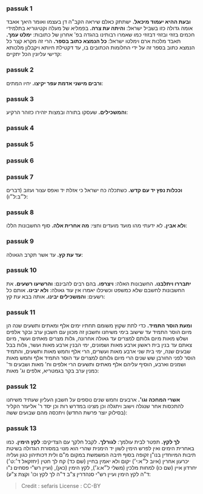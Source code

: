 
### passuk 1
<b>ובעת ההיא יעמוד מיכאל.</b> ישתתק כאלם שיראה הקב"ה דן בעצמו ואומר היאך אאבד אומה גדולה כזו בשביל ישראל: 
<b>והיתה עת צרה.</b> בפמליא של מעלה וקטיגוריא בתלמידי חכמים בזוזי ובזוזי דבזוזי כמו שאמרו רבותינו בהגדה בפ' אחרון של כתובות:
<b>ימלט עמך.</b> תאבד מלכות ארם וימלטו ישראל:
<b>כל הנמצא כתוב בספר.</b> הרי זה מקרא קצר כל הנמצא כתוב בספר זה על ידי החלומות הכתובים בו, עד דקטילת חיותא ויקבלון מלכותא קדישי עליונין הכל יתקיים:

### passuk 2
<b>ורבים מישני אדמת עפר יקיצו.</b> יחיו המתים:

### passuk 3
<b>והמשכילים.</b> שעסקו בתורה ובמצות יזהירו כזוהר הרקיע:

### passuk 4

### passuk 5

### passuk 6

### passuk 7
<b>וככלות נפץ יד עם קדש.</b> כשתכלה כח ישראל כי אזלת יד ואפס עצור ועזוב (דברים ל״ב:ל״ו):

### passuk 8
<b>ולא אבין.</b> לא ידעתי מהו מועד מועדים וחצי:
<b>מה אחרית אלה.</b> סוף החשבונות הללו:

### passuk 9
<b>עד עת קץ.</b> עד אשר תקרב הגאולה:

### passuk 10
<b>יתבררו ויתלבנו.</b> החשבונות האלה:
<b>ויצרפו.</b> בהם רבים להבינם:
<b>והרשיעו רשעים.</b> את החשבונות לחשבם שלא כמשפט וכשיכלו יאמרו אין עוד גאולה:
<b>ולא יבינו.</b> אותם כל רשעים:
<b>והמשכילים יבינו.</b> אותה בבא עת קץ:

### passuk 11
<b>ומעת הוסר התמיד.</b> כדי לתת שקוץ משומם תחתיו ימים אלף ומאתים ותשעים שנה הן מיום הוסר התמיד עד שישוב בימי משיחנו וחשבון זה מכוון עם חשבון ערב ובקר אלפים ושלש מאות מיום גלותם למצרים עד גאולה אחרונה, גלות מצרים מאתים ועשר, מיום צאתם עד בנין בית ראשון ארבע מאות ושמונים, ימי הבנין ארבע מאות ועשר, גלות בבל שבעים שנה, ימי בית שני ארבע מאות ועשרים, הרי אלף וחמש מאות ותשעים, והתמיד הוסר לפני החורבן שש שנים הרי מיום גלותם למצרים עד הוסר התמיד אלף וחמש מאות ושמנים וארבע, הוסיף עליהם אלף מאתים ותשעים הרי אלפים וח' מאות ושבעים וד' כמנין ערב בקר בגמטריא, אלפים וג' מאות:

### passuk 12
<b>אשרי המחכה וגו'.</b> ארבעים וחמש שנים נוספים על חשבון העליון שעתיד משיחנו להתכסות אחר שנגלה וישוב ויתגלה וכן מצינו במדרש רות וכן יסד ר' אליעזר הקליר (בסילוק יוצר פרשת החדש) ויתכסה מהם שבועים ששה:

### passuk 13
<b>לך לקץ.</b> תפטר לבית עולמך:
<b>לגורלך.</b> לקבל חלקך עם הצדיקים:
<b>לקץ הימין.</b> כמו באחרית הימים ואין לפרש הימין לשון יד הימנית שהרי הוא מנוי במסורת הגדולה בשיטת תיבות המיוחדין בנו"ן זקופה בסוף תיבה המשמשת במקום מ"ם ולית דכותיהון כגון ועליה יכרעון אחרין (איוב ל״א:י׳) יקום ולא יאמין בחיין (שם כד) קח לך חטין (יחזקאל ד׳:ט׳) יחרדון איין (שם כו) למחות מלכין (משלי ל״א:ג׳), לקץ הימין (כאן), (ועיין רש"י פסחים נ"ו ד"ה לקץ הימין ועיין רש"י סנהדרין צ"ב ד"ה לך לקץ וכו' וקצת צ"ע):

>Credit : sefaris
>License : CC-BY